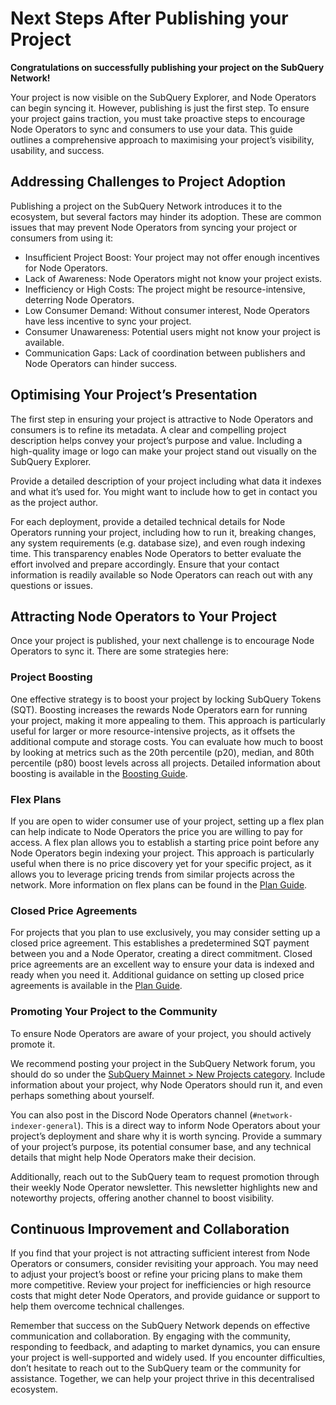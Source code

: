 # Next Steps After Publishing your Project

**Congratulations on successfully publishing your project on the SubQuery Network!**

Your project is now visible on the SubQuery Explorer, and Node Operators can begin syncing it. However, publishing is just the first step. To ensure your project gains traction, you must take proactive steps to encourage Node Operators to sync and consumers to use your data. This guide outlines a comprehensive approach to maximising your project’s visibility, usability, and success.

## Addressing Challenges to Project Adoption

Publishing a project on the SubQuery Network introduces it to the ecosystem, but several factors may hinder its adoption. These are common issues that may prevent Node Operators from syncing your project or consumers from using it:

- Insufficient Project Boost: Your project may not offer enough incentives for Node Operators.
- Lack of Awareness: Node Operators might not know your project exists.
- Inefficiency or High Costs: The project might be resource-intensive, deterring Node Operators.
- Low Consumer Demand: Without consumer interest, Node Operators have less incentive to sync your project.
- Consumer Unawareness: Potential users might not know your project is available.
- Communication Gaps: Lack of coordination between publishers and Node Operators can hinder success.

## Optimising Your Project’s Presentation

The first step in ensuring your project is attractive to Node Operators and consumers is to refine its metadata. A clear and compelling project description helps convey your project’s purpose and value. Including a high-quality image or logo can make your project stand out visually on the SubQuery Explorer.

Provide a detailed description of your project including what data it indexes and what it’s used for. You might want to include how to get in contact you as the project author.

For each deployment, provide a detailed technical details for Node Operators running your project, including how to run it, breaking changes, any system requirements (e.g. database size), and even rough indexing time. This transparency enables Node Operators to better evaluate the effort involved and prepare accordingly. Ensure that your contact information is readily available so Node Operators can reach out with any questions or issues.

## Attracting Node Operators to Your Project

Once your project is published, your next challenge is to encourage Node Operators to sync it. There are some strategies here:

### Project Boosting

One effective strategy is to boost your project by locking SubQuery Tokens (SQT). Boosting increases the rewards Node Operators earn for running your project, making it more appealing to them. This approach is particularly useful for larger or more resource-intensive projects, as it offsets the additional compute and storage costs. You can evaluate how much to boost by looking at metrics such as the 20th percentile (p20), median, and 80th percentile (p80) boost levels across all projects. Detailed information about boosting is available in the [Boosting Guide](../consumers/boosting.md).

### Flex Plans

If you are open to wider consumer use of your project, setting up a flex plan can help indicate to Node Operators the price you are willing to pay for access. A flex plan allows you to establish a starting price point before any Node Operators begin indexing your project. This approach is particularly useful when there is no price discovery yet for your specific project, as it allows you to leverage pricing trends from similar projects across the network. More information on flex plans can be found in the [Plan Guide](../consumers/plan.md#creating-a-flex-plan).

### Closed Price Agreements

For projects that you plan to use exclusively, you may consider setting up a closed price agreement. This establishes a predetermined SQT payment between you and a Node Operator, creating a direct commitment. Closed price agreements are an excellent way to ensure your data is indexed and ready when you need it. Additional guidance on setting up closed price agreements is available in the [Plan Guide](../consumers/plan.md#plan-options).

### Promoting Your Project to the Community

To ensure Node Operators are aware of your project, you should actively promote it.

We recommend posting your project in the SubQuery Network forum, you should do so under the [SubQuery Mainnet > New Projects category](https://forum.subquery.network/c/subquery-mainnet/subquery-network-projects/18). Include information about your project, why Node Operators should run it, and even perhaps something about yourself.

You can also post in the Discord Node Operators channel (`#network-indexer-general`). This is a direct way to inform Node Operators about your project’s deployment and share why it is worth syncing. Provide a summary of your project’s purpose, its potential consumer base, and any technical details that might help Node Operators make their decision.

Additionally, reach out to the SubQuery team to request promotion through their weekly Node Operator newsletter. This newsletter highlights new and noteworthy projects, offering another channel to boost visibility.

## Continuous Improvement and Collaboration

If you find that your project is not attracting sufficient interest from Node Operators or consumers, consider revisiting your approach. You may need to adjust your project’s boost or refine your pricing plans to make them more competitive. Review your project for inefficiencies or high resource costs that might deter Node Operators, and provide guidance or support to help them overcome technical challenges.

Remember that success on the SubQuery Network depends on effective communication and collaboration. By engaging with the community, responding to feedback, and adapting to market dynamics, you can ensure your project is well-supported and widely used. If you encounter difficulties, don’t hesitate to reach out to the SubQuery team or the community for assistance. Together, we can help your project thrive in this decentralised ecosystem.
